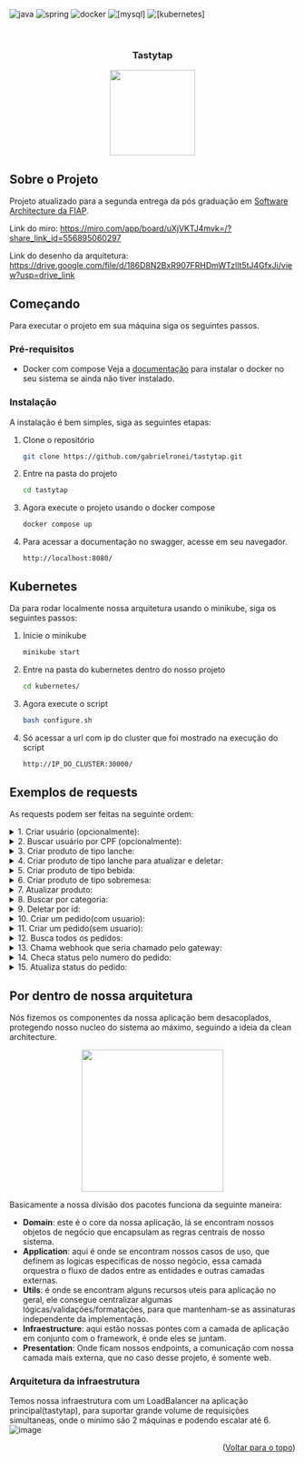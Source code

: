<a name="readme-top"></a>

<!--
*** Template baseado em https://github.com/othneildrew/Best-README-Template 
-->

![java](https://img.shields.io/badge/Java-ED8B00?style=for-the-badge&logo=openjdk&logoColor=white)
![spring](https://img.shields.io/badge/Spring-6DB33F?style=for-the-badge&logo=spring&logoColor=white)
![docker](https://img.shields.io/badge/Docker-2496ED?style=for-the-badge&logo=docker&logoColor=white)
![[mysql]](https://img.shields.io/badge/Mysql-316192?style=for-the-badge&logo=mysql&logoColor=white)
![[kubernetes]](https://img.shields.io/badge/Kubernetes-3069DE?style=for-the-badge&logo=kubernetes&logoColor=white)




<br />
<div align="center">
  <h3 align="center">Tastytap</h3>
  <img src="https://cdn.cisscloud.com.br/portal/pages/cisstotem/img/cisstotem2021.png" width="150px"/>
</div>

## Sobre o Projeto

Projeto atualizado para a segunda entrega da pós graduação em [Software Architecture da FIAP](https://postech.fiap.com.br/curso/software-architecture/).

Link do miro: https://miro.com/app/board/uXjVKTJ4mvk=/?share_link_id=556895060297

Link do desenho da arquitetura: https://drive.google.com/file/d/186D8N2BxR907FRHDmWTzllt5tJ4GfxJi/view?usp=drive_link


## Começando

Para executar o projeto em sua máquina siga os seguintes passos. 

### Pré-requisitos

* Docker com compose
  Veja a [documentação](https://docs.docker.com/engine/install/) para instalar o docker no seu sistema se ainda não tiver instalado.

### Instalação

A instalação é bem simples, siga as seguintes etapas:

1. Clone o repositório
   ```sh
   git clone https://github.com/gabrielronei/tastytap.git
   ```
2. Entre na pasta do projeto
   ```sh
   cd tastytap
   ```
3. Agora execute o projeto usando o docker compose
   ```sh
   docker compose up
   ```
4. Para acessar a documentação no swagger, acesse em seu navegador.
   ```
   http://localhost:8080/
   ```
## Kubernetes
Da para rodar localmente nossa arquitetura usando o minikube, siga os seguintes passos:
1. Inicie o minikube
   ```sh
   minikube start
   ```
2. Entre na pasta do kubernetes dentro do nosso projeto
   ```sh
   cd kubernetes/
   ```
3. Agora execute o script
   ```sh
   bash configure.sh
   ```
4. Só acessar a url com ip do cluster que foi mostrado na execução do script
   ```sh
   http://IP_DO_CLUSTER:30000/
   ```


## Exemplos de requests

As requests podem ser feitas na seguinte ordem:

<details>
  <summary>1. Criar usuário (opcionalmente): </summary>

  ```json
// GET /user
{
  "name": "Saul Hudson",
  "email": "saul.hudson@gmail.com",
  "cpf": "285.977.970-10"
}
```
</details>

<details>
  <summary>2. Buscar usuário por CPF (opcionalmente): </summary>

  ```json
// GET /user/285.977.970-10
```
</details>

<details>
  <summary>3. Criar produto de tipo lanche: </summary>

  ```json
// POST /product
{
  "name": "Universitario",
  "description": "Pão de brioche selado na manteiga, hambúrguer artesanal 160g, queijo cheddar, alface, tomate e molho john's",
  "imageURL": "https://assets.unileversolutions.com/recipes-v2/106684.jpg",
  "category": "SANDWICH",
  "price": 33.90
}
```
</details>

<details>
  <summary>4. Criar produto de tipo lanche para atualizar e deletar: </summary>

  ```json
// POST /product
{
  "name": "Produto para deletar e atualizar",
  "description": "XPTOPTOPTO",
  "imageURL": "https://assets.unileversolutions.com/recipes-v2/106684.jpg",
  "category": "SIDE_DISH",
  "price": 10
}
```
</details>

<details>
  <summary>5. Criar produto de tipo bebida: </summary>

  ```json
// POST /product
{
  "name": "Coca-Cola Original 350ml",
  "description": "Lata 350ml",
  "imageURL": "https://hiperideal.vtexassets.com/arquivos/ids/197362/55723-4.jpg",
  "category": "DRINK",
  "price": 7.90
}
```
</details>

<details>
  <summary>6. Criar produto de tipo sobremesa: </summary>

  ```json
// POST /product
{
  "name": "Pudim cremoso individual",
  "description": "Pudim cremoso e sem furinho",
  "imageURL": "https://revistamenu.com.br/wp-content/uploads/sites/24/2020/05/diadopudim-1.jpg",
  "category": "DESSERT",
  "price": 13.90
}
```
</details>

<details>
  <summary>7. Atualizar produto: </summary>

  ```json
// PUT /product
{
  "id": 2,
  "description": "descricão novissima",
  "imageURL": "https://assets.unileversolutions.com/recipes-v2/106684.jpg",
  "price": 1
}
```
</details>

<details>
  <summary>8. Buscar por categoria: </summary>

  ```json
// GET /product/SIDE_DISH
```
</details>

<details>
  <summary>9. Deletar por id: </summary>

  ```json
// DELETE /product/2
```
</details>

<details>
  <summary>10. Criar um pedido(com usuario): </summary>

  ```json
// POST /order

{
  "cpf": "285.977.970-10",
  "items": [
    {
      "productId": 1,
      "quantity": 2
    },
    {
      "productId": 3,
      "quantity": 2
    }
  ]
}
```
</details>

<details>
  <summary>11. Criar um pedido(sem usuario): </summary>

  ```json
// POST /order

{
  "items": [
    {
      "productId": 1,
      "quantity": 2
    }
  ]
}
```
</details>

<details>
  <summary>12. Busca todos os pedidos: </summary>

  ```json
// GET /order
```
</details>

<details>
  <summary>13. Chama webhook que seria chamado pelo gateway: </summary>

  ```json
// POST /payment/provider/webhook
{
  "transactionId": "{{TRANSACTION_ID}}",
  "status": "APPROVED"
}
```
</details>

<details>
  <summary>14. Checa status pelo numero do pedido: </summary>

  ```json
// GET /order/{{ORDER_NUMBER}}/status
```
</details>

<details>
  <summary>15. Atualiza status do pedido: </summary>

  ```json
// GET /order/{{ORDER_NUMBER}}/status
```
</details>


## Por dentro de nossa arquitetura

Nós fizemos os componentes da nossa aplicação bem desacoplados, protegendo nosso nucleo do sistema ao máximo, seguindo a ideia da clean architecture.
<div align="center">
  <img src="https://github.com/user-attachments/assets/2882544c-9b96-49f7-b8ad-1d29c4c3ebe0" width="250px"/>
</div>

Basicamente a nossa divisão dos pacotes funciona da seguinte maneira:
- **Domain**: este é o core da nossa aplicação, lá se encontram nossos objetos de negócio que encapsulam as regras centrais de nosso sistema.
- **Application**: aqui é onde se encontram nossos casos de uso, que definem as logicas especificas de nosso negócio, essa camada orquestra o fluxo de dados entre as entidades e outras camadas externas.
- **Utils**: é onde se encontram alguns recursos uteis para aplicação no geral, ele consegue centralizar algumas lógicas/validações/formatações, para que mantenham-se as assinaturas independente da implementação.
- **Infraestructure**: aqui estão nossas pontes com a camada de aplicação em conjunto com o framework, é onde eles se juntam.
- **Presentation**: Onde ficam nossos endpoints, a comunicação com nossa camada mais externa, que no caso desse projeto, é somente web.

### Arquitetura da infraestrutura
Temos nossa infraestrutura com um LoadBalancer na aplicação principal(tastytap), para suportar grande volume de requisições simultaneas, onde o minimo são 2 máquinas e podendo escalar até 6.
![image](https://github.com/user-attachments/assets/fbacff87-69c8-40de-814e-c1e037b7f61f)

<p align="right">(<a href="#readme-top">Voltar para o topo</a>)</p>

